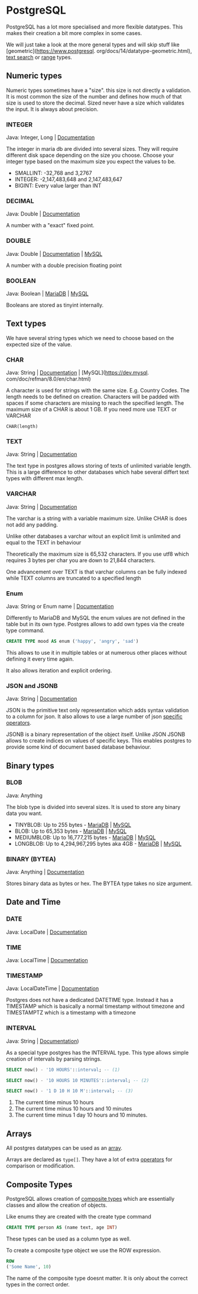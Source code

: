# PostgreSQL

PostgreSQL has a lot more specialised and more flexible datatypes. This makes their creation a bit more complex in some
cases.

We will just take a look at the more general types and will skip stuff like [geometric](https://www.postgresql.
org/docs/14/datatype-geometric.html), [text search](https://www.postgresql.org/docs/14/datatype-textsearch.html) or
[range](https://www.postgresql.org/docs/14/rangetypes.html) types.

## Numeric types

Numeric types sometimes have a "size". this size is not directly a validation. It is most common the size of the number
and defines how much of that size is used to store the decimal. Sized never have a size which validates the input. It is
always about precision.

### INTEGER

Java: Integer, Long | [Documentation](https://www.postgresql.org/docs/14/datatype-numeric.html#DATATYPE-INT)

The integer in maria db are divided into several sizes. They will require different disk space depending on the size you
choose. Choose your integer type based on the maximum size you expect the values to be.

- SMALLINT: -32,768 and 3,2767
- INTEGER: -2,147,483,648 and 2,147,483,647
- BIGINT: Every value larger than INT

### DECIMAL

Java: Double | [Documentation](https://www.postgresql.org/docs/14/datatype-numeric.html#DATATYPE-NUMERIC-DECIMAL)

A number with a "exact" fixed point.

### DOUBLE

Java: Double | [Documentation](https://www.postgresql.org/docs/14/datatype-numeric.html#DATATYPE-FLOAT)
| [MySQL](https://dev.mysql.com/doc/refman/8.0/en/floating-point-types.html)

A number with a double precision floating point

### BOOLEAN

Java: Boolean | [MariaDB](https://mariadb.com/kb/en/boolean/)
| [MySQL](https://dev.mysql.com/doc/refman/8.0/en/other-vendor-data-types.html)

Booleans are stored as tinyint internally.

## Text types

We have several string types which we need to choose based on the expected size of the value.

### CHAR

Java: String | [Documentation](https://www.postgresql.org/docs/14/datatype-character.html) | [MySQL](https://dev.mysql.
com/doc/refman/8.0/en/char.html)

A character is used for strings with the same size. E.g. Country Codes. The length needs to be defined on creation.
Characters will be padded with spaces if some characters are missing to reach the specified length. The maximum size of
a CHAR is about 1 GB. If you need more use TEXT or VARCHAR

`CHAR(length)`

### TEXT

Java: String | [Documentation](https://www.postgresql.org/docs/14/datatype-character.html)

The text type in postgres allows storing of texts of unlimited variable length. This is a large difference to other
databases which habe several differt text types with different max length.

### VARCHAR

Java: String | [Documentation](https://www.postgresql.org/docs/14/datatype-character.html)

The varchar is a string with a variable maximum size. Unlike CHAR is does not add any padding.

Unlike other databases a varchar witout an explicit limit is unlimited and equal to the TEXT in behaviour

Theoretically the maximum size is 65,532 characters. If you use utf8 which requires 3 bytes per char you are down to
21,844 characters.

One advancement over TEXT is that varchar columns can be fully indexed while TEXT columns are truncated to a specified
length

### Enum

Java: String or Enum name | [Documentation](https://www.postgresql.org/docs/14/datatype-enum.html)

Differently to MariaDB and MySQL the enum values are not defined in the table but in its own type. Postgres allows to
add own types via the create type command.

```sql
CREATE TYPE mood AS enum ('happy', 'angry', 'sad')
```

This allows to use it in multiple tables or at numerous other places without defining it every time again.

It also allows iteration and explicit ordering.

### JSON and JSONB

Java: String | [Documentation](https://www.postgresql.org/docs/14/datatype-json.html)

JSON is the primitive text only representation which adds syntax validation to a column for json. It also allows to use
a large number of json [specific operators](https://www.postgresql.org/docs/14/functions-json.html).

JSONB is a binary representation of the object itself. Unlike JSON JSONB allows to create indices on values of specific
keys. This enables postgres to provide some kind of document based database behaviour.

## Binary types

### BLOB

Java: Anything

The blob type is divided into several sizes. It is used to store any binary data you want.

- TINYBLOB: Up to 255 bytes - [MariaDB](https://mariadb.com/kb/en/tinyblob/)
  | [MySQL](https://dev.mysql.com/doc/refman/8.0/en/blob.html)
- BLOB: Up to 65,353 bytes - [MariaDB](https://mariadb.com/kb/en/blob/)
  | [MySQL](https://dev.mysql.com/doc/refman/8.0/en/blob.html)
- MEDIUMBLOB: Up to 16,777,215 bytes - [MariaDB](https://mariadb.com/kb/en/mediumblob/)
  | [MySQL](https://dev.mysql.com/doc/refman/8.0/en/blob.html)
- LONGBLOB: Up to 4,294,967,295 bytes aka 4GB - [MariaDB](https://mariadb.com/kb/en/longblob/)
  | [MySQL](https://dev.mysql.com/doc/refman/8.0/en/blob.html)

### BINARY (BYTEA)

Java: Anything | [Documentation](https://www.postgresql.org/docs/14/datatype-binary.html)

Stores binary data as bytes or hex. The BYTEA type takes no size argument.

## Date and Time

### DATE

Java: LocalDate | [Documentation](https://www.postgresql.org/docs/14/datatype-datetime.html)

### TIME

Java: LocalTime | [Documentation](https://www.postgresql.org/docs/14/datatype-datetime.html)

### TIMESTAMP

Java: LocalDateTime | [Documentation](https://www.postgresql.org/docs/14/datatype-datetime.html)

Postgres does not have a dedicated DATETIME type. Instead it has a TIMESTAMP which is basically a normal timestamp
without timezone and TIMESTAMPTZ which is a timestamp with a timezone

### INTERVAL

Java: String | [Documentation](https://www.postgresql.org/docs/14/datatype-datetime.html#DATATYPE-INTERVAL-INPUT))

As a special type postgres has the INTERVAL type. This type allows simple creation of intervals by parsing strings.

```sql
SELECT now() - '10 HOURS'::interval; -- (1)

SELECT now() - '10 HOURS 10 MINUTES'::interval; -- (2)

SELECT now() - '1 D 10 H 10 M'::interval; -- (3)
```

1. The current time minus 10 hours
2. The current time minus 10 hours and 10 minutes
3. The current time minus 1 day 10 hours and 10 minutes.

## Arrays

All postgres datatypes can be used as an [array](https://www.postgresql.org/docs/14/arrays.html).

Arrays are declared as `type[]`. They have a lot of
extra [operators](https://www.postgresql.org/docs/14/functions-array.html) for comparison or modification.

## Composite Types

PostgreSQL allows creation of [composite types](https://www.postgresql.org/docs/14/rowtypes.html) which are essentially
classes and allow the creation of objects.

Like enums they are created with the create type command

```sql
CREATE TYPE person AS (name text, age INT)
```

These types can be used as a column type as well.

To create a composite type object we use the ROW expression.

```sql
ROW
('Some Name', 10)
```

The name of the composite type doesnt matter. It is only about the correct types in the correct order.
